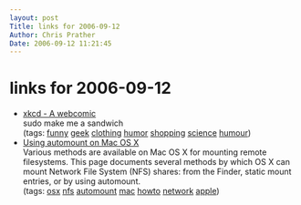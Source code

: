 ```yaml
---
layout: post
Title: links for 2006-09-12  
Author: Chris Prather
Date: 2006-09-12 11:21:45
---
```


# links for 2006-09-12
<ul class="delicious">
	<li>
		<div class="delicious-link"><a href="http://xkcd.com/store/">xkcd - A webcomic</a></div>
		<div class="delicious-extended">sudo make me a sandwich</div>
		<div class="delicious-tags">(tags: <a href="http://del.icio.us/perigrin/funny">funny</a> <a href="http://del.icio.us/perigrin/geek">geek</a> <a href="http://del.icio.us/perigrin/clothing">clothing</a> <a href="http://del.icio.us/perigrin/humor">humor</a> <a href="http://del.icio.us/perigrin/shopping">shopping</a> <a href="http://del.icio.us/perigrin/science">science</a> <a href="http://del.icio.us/perigrin/humour">humour</a>)</div>
	</li>
	<li>
		<div class="delicious-link"><a href="http://sial.org/howto/osx/automount/">Using automount on Mac OS X</a></div>
		<div class="delicious-extended">Various methods are available on Mac OS X for mounting remote filesystems. This page documents several methods by which OS X can mount Network File System (NFS) shares: from the Finder, static mount entries, or by using automount.</div>
		<div class="delicious-tags">(tags: <a href="http://del.icio.us/perigrin/osx">osx</a> <a href="http://del.icio.us/perigrin/nfs">nfs</a> <a href="http://del.icio.us/perigrin/automount">automount</a> <a href="http://del.icio.us/perigrin/mac">mac</a> <a href="http://del.icio.us/perigrin/howto">howto</a> <a href="http://del.icio.us/perigrin/network">network</a> <a href="http://del.icio.us/perigrin/apple">apple</a>)</div>
	</li>
</ul>

